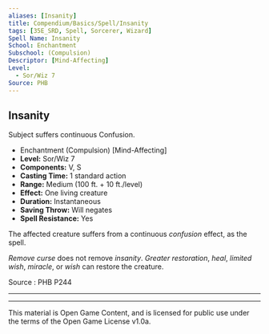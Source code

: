 ```yaml
---
aliases: [Insanity]
title: Compendium/Basics/Spell/Insanity
tags: [35E_SRD, Spell, Sorcerer, Wizard]
Spell Name: Insanity
School: Enchantment
Subschool: (Compulsion)
Descriptor: [Mind-Affecting]
Level:
  - Sor/Wiz 7
Source: PHB
---
```



## Insanity

Subject suffers continuous Confusion.

*   Enchantment (Compulsion) [Mind-Affecting]
*   **Level:** Sor/Wiz 7
*   **Components:** V, S
*   **Casting Time:** 1 standard action
*   **Range:** Medium (100 ft. + 10 ft./level)
*   **Effect:** One living creature
*   **Duration:** Instantaneous
*   **Saving Throw:** Will negates
*   **Spell Resistance:** Yes

<p>The affected creature suffers from a continuous <i>confusion</i> effect, as the spell.</p><p><i>Remove curse</i> does not remove <i>insanity</i>. <i>Greater restoration</i>, <i>heal</i>, <i>limited wish</i>, <i>miracle</i>, or <i>wish</i> can restore the creature.</p>

Source : PHB P244

---

---

This material is Open Game Content, and is licensed for public use under
the terms of the Open Game License v1.0a.
